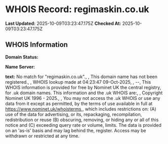 # WHOIS Record: regimaskin.co.uk

**Last Updated:** 2025-10-09T03:23:47.175Z
**Checked At:** 2025-10-09T03:23:47.175Z

## WHOIS Information

**Domain Status:** 

**Name Server:** 

**text:** No match for "regimaskin.co.uk"., , This domain name has not been registered., , WHOIS lookup made at 04:23:47 09-Oct-2025, , --, This WHOIS information is provided for free by Nominet UK the central registry, for .uk domain names. This information and the .uk WHOIS are:, , Copyright Nominet UK 1996 - 2025., , You may not access the .uk WHOIS or use any data from it except as permitted, by the terms of use available in full at https://www.nominet.uk/whoisterms,, which includes restrictions on: (A) use of the data for advertising, or its, repackaging, recompilation, redistribution or reuse (B) obscuring, removing, or hiding any or all of this notice and (C) exceeding query rate or volume, limits. The data is provided on an 'as-is' basis and may lag behind the, register. Access may be withdrawn or restricted at any time.

